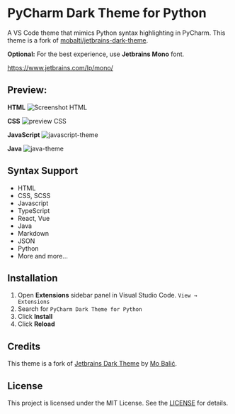 # PyCharm Dark Theme for Python

A VS Code theme that mimics Python syntax highlighting in PyCharm. This theme is a fork of [mobalti/jetbrains-dark-theme](https://github.com/mobalti/jetbrains-dark-theme).

**Optional:** For the best experience, use **Jetbrains Mono** font.

https://www.jetbrains.com/lp/mono/

## Preview:

**HTML**
![Screenshot HTML](https://user-images.githubusercontent.com/65825731/185721377-2df67475-9ff8-48dd-aeac-da0d3cb9e353.jpg)

**CSS**
![preview CSS](https://user-images.githubusercontent.com/65825731/185721435-e80e1a5b-9535-476c-82ed-4a03109f2d62.jpg)

**JavaScript**
![javascript-theme](https://user-images.githubusercontent.com/65825731/186238315-353f3f02-9f1f-41fa-b4a2-af4ef21a312d.jpg)

**Java**
![java-theme](https://user-images.githubusercontent.com/65825731/186238358-eb6ac1cd-95e8-419b-8f2b-12b9d5b80bd8.jpg)

## Syntax Support

- HTML
- CSS, SCSS
- Javascript
- TypeScript
- React, Vue
- Java
- Markdown
- JSON
- Python
- More and more...

## Installation

1. Open **Extensions** sidebar panel in Visual Studio Code. `View → Extensions`
1. Search for `PyCharm Dark Theme for Python`
1. Click **Install**
1. Click **Reload**

## Credits

This theme is a fork of [Jetbrains Dark Theme](https://github.com/mobalti/jetbrains-dark-theme) by [Mo Balić](https://github.com/mobalti).

## License

This project is licensed under the MIT License. See the [LICENSE](LICENSE.txt) for details.
